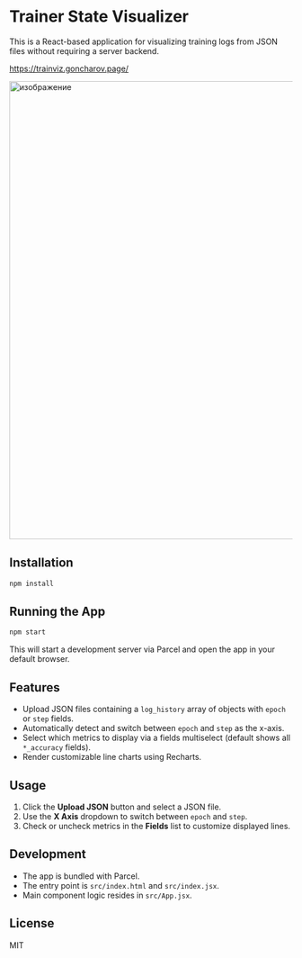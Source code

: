# Trainer State Visualizer

This is a React-based application for visualizing training logs from JSON files without requiring a server backend.

https://trainviz.goncharov.page/

<img width="1409" height="814" alt="изображение" src="https://github.com/user-attachments/assets/2b931d8a-ac70-4fbc-9201-a1c3d9b00a50" />

## Installation

```bash
npm install
```

## Running the App

```bash
npm start
```

This will start a development server via Parcel and open the app in your default browser.

## Features

- Upload JSON files containing a `log_history` array of objects with `epoch` or `step` fields.
- Automatically detect and switch between `epoch` and `step` as the x-axis.
- Select which metrics to display via a fields multiselect (default shows all `*_accuracy` fields).
- Render customizable line charts using Recharts.

## Usage

1. Click the **Upload JSON** button and select a JSON file.
2. Use the **X Axis** dropdown to switch between `epoch` and `step`.
3. Check or uncheck metrics in the **Fields** list to customize displayed lines.

## Development

- The app is bundled with Parcel.
- The entry point is `src/index.html` and `src/index.jsx`.
- Main component logic resides in `src/App.jsx`.

## License

MIT
